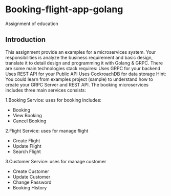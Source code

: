 # Booking-flight-app-golang
Assignment of education 
## Introduction
This assignment provide an examples for a microservices system. Your responsibilities is analyze the
business requirement and basic design, translate it to detail design and programming it with Golang &
GRPC.
There are some main technologies stack requires:
Uses GRPC for your backend
Uses REST API for your Public API
Uses CockroachDB for data storage
Hint: You could learn from examples project (sample) to understand how to create your GRPC Server and
REST API.
The booking microservices includes three main services consists: 

1.Booking Service: uses for booking includes:
- Booking
- View Booking
- Cancel Booking

2.Flight Service: uses for manage flight
- Create Flight
- Update Flight
- Search Flight

3.Customer Service: uses for manage customer
- Create Customer
- Update Customer
- Change Password
- Booking History
